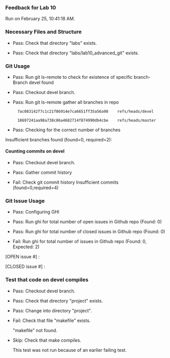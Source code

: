 ### Feedback for Lab 10

Run on February 25, 10:41:18 AM.


### Necessary Files and Structure

+ Pass: Check that directory "labs" exists.

+ Pass: Check that directory "labs/lab10_advanced_git" exists.


### Git Usage

+ Pass: Run git ls-remote to check for existence of specific branch- Branch devel found

+ Pass: Checkout devel branch.



+ Pass: Run git ls-remote gather all branches in repo

		7ac083142f7c1c21f86914e7ca6651ff35a56a98	refs/heads/devel

		18697241aa98a738c86a4682714f874990db4cbe	refs/heads/master



+ Pass: Checking for the correct number of branches

Insufficient branches found (found=0, required=2):




#### Counting commits on devel

+ Pass: Checkout devel branch.



+ Pass: Gather commit history





+ Fail: Check git commit history
Insufficient commits (found=0,required=4)


### Git Issue Usage

+ Pass: Configuring GHI

+ Pass: Run ghi for total number of open issues in Github repo (Found: 0)

+ Pass: Run ghi for total number of closed issues in Github repo (Found: 0)

+ Fail: Run ghi for total number of issues in Github repo (Found: 0, Expected: 2) 

 [OPEN issue #] : 

[CLOSED issue #] : 

 




### Test that code on  devel compiles

+ Pass: Checkout devel branch.



+ Pass: Check that directory "project" exists.

+ Pass: Change into directory "project".

+ Fail: Check that file "makefile" exists.

     "makefile" not found.

+ Skip: Check that make compiles.

  This test was not run because of an earlier failing test.

